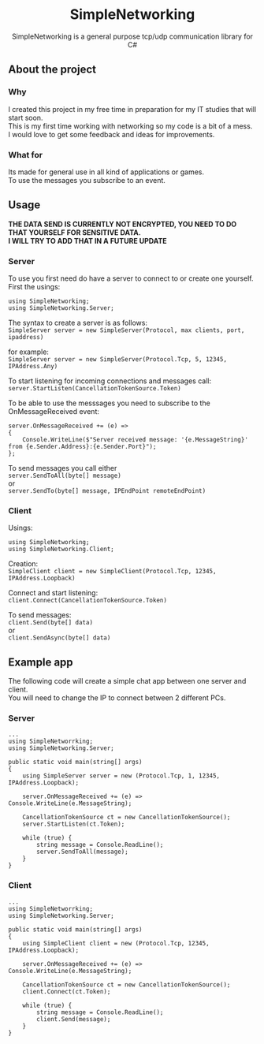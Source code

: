<h1 style="text-align: center;"> SimpleNetworking </h1>

<p style="text-align: center;"> SimpleNetworking is a general purpose tcp/udp communication library for C# </p>

## About the project
### Why
I created this project in my free time in preparation for my IT studies that will start soon. <br>
This is my first time working with networking so my code is a bit of a mess. <br>
I would love to get some feedback and ideas for improvements. <br>
### What for
Its made for general use in all kind of applications or games. <br>
To use the messages you subscribe to an event.

## Usage 

<b> THE DATA SEND IS CURRENTLY NOT ENCRYPTED, YOU NEED TO DO THAT YOURSELF FOR SENSITIVE DATA. <br>
I WILL TRY TO ADD THAT IN A FUTURE UPDATE </b>

### Server
To use you first need do have a server to connect to or create one yourself. <br> 
First the usings: <br>

```
using SimpleNetworking;
using SimpleNetworking.Server;
```

The syntax to create a server is as follows: <br>
`SimpleServer server = new SimpleServer(Protocol, max clients, port, ipaddress)`

for example: <br>
`SimpleServer server = new SimpleServer(Protocol.Tcp, 5, 12345, IPAddress.Any)` <br>

To start listening for incoming connections and messages call: <br> `server.StartListen(CancellationTokenSource.Token)` <br>

To be able to use the messsages you need to subscribe to the OnMessageReceived event: <br>
```
server.OnMessageReceived += (e) =>
{
    Console.WriteLine($"Server received message: '{e.MessageString}' from {e.Sender.Address}:{e.Sender.Port}");
};
```

To send messages you call either <br>
`server.SendToAll(byte[] message)` <br>
or  <br>
`server.SendTo(byte[] message, IPEndPoint remoteEndPoint)`  <br>

### Client

Usings: 
```
using SimpleNetworking;
using SimpleNetworking.Client;
```

Creation: <br>
`SimpleClient client = new SimpleClient(Protocol.Tcp, 12345, IPAddress.Loopback)` <br>

Connect and start listening: <br>
`client.Connect(CancellationTokenSource.Token)` <br>

To send messages: <br>
`client.Send(byte[] data)` <br>
or <br>
`client.SendAsync(byte[] data)`

## Example app
The following code will create a simple chat app between one server and client. <br>
You will need to change the IP to connect between 2 different PCs.

### Server

```
...
using SimpleNetworrking;
using SimpleNetworking.Server;

public static void main(string[] args)
{
    using SimpleServer server = new (Protocol.Tcp, 1, 12345, IPAddress.Loopback);

    server.OnMessageReceived += (e) => Console.WriteLine(e.MessageString);

    CancellationTokenSource ct = new CancellationTokenSource();
    server.StartListen(ct.Token);

    while (true) {
        string message = Console.ReadLine();
        server.SendToAll(message);
    }
}
```

### Client
```
...
using SimpleNetworrking;
using SimpleNetworking.Server;

public static void main(string[] args) 
{
    using SimpleClient client = new (Protocol.Tcp, 12345, IPAddress.Loopback);

    server.OnMessageReceived += (e) => Console.WriteLine(e.MessageString);

    CancellationTokenSource ct = new CancellationTokenSource();
    client.Connect(ct.Token);

    while (true) {
        string message = Console.ReadLine();
        client.Send(message);
    }
}
```